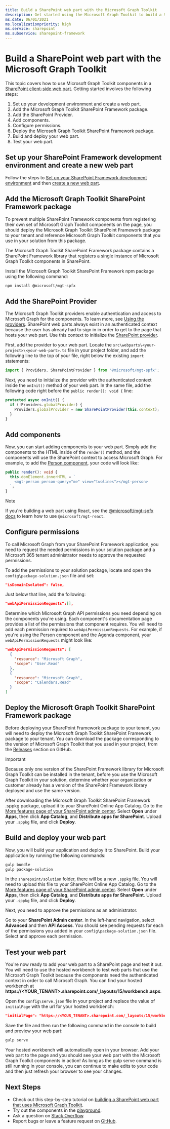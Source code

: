 ```yaml
---
title: Build a SharePoint web part with the Microsoft Graph Toolkit
description: Get started using the Microsoft Graph Toolkit to build a SharePoint web part.
ms.date: 06/01/2021
ms.localizationpriority: high
ms.service: sharepoint
ms.subservice: sharepoint-framework
---
```


# Build a SharePoint web part with the Microsoft Graph Toolkit

This topic covers how to use Microsoft Graph Toolkit components in a [SharePoint client-side web part](/sharepoint/dev/spfx/web-parts/overview-client-side-web-parts). Getting started involves the following steps:

1. Set up your development environment and create a web part.
1. Add the Microsoft Graph Toolkit SharePoint Framework package.
1. Add the SharePoint Provider.
1. Add components.
1. Configure permissions.
1. Deploy the Microsoft Graph Toolkit SharePoint Framework package.
1. Build and deploy your web part.
1. Test your web part.

## Set up your SharePoint Framework development environment and create a new web part

Follow the steps to [Set up your SharePoint Framework development environment](/sharepoint/dev/spfx/set-up-your-development-environment) and then [create a new web part](/sharepoint/dev/spfx/web-parts/get-started/build-a-hello-world-web-part).

## Add the Microsoft Graph Toolkit SharePoint Framework package

To prevent multiple SharePoint Framework components from registering their own set of Microsoft Graph Toolkit components on the page, you should deploy the Microsoft Graph Toolkit SharePoint Framework package to your tenant and reference Microsoft Graph Toolkit components that you use in your solution from this package.

The Microsoft Graph Toolkit SharePoint Framework package contains a SharePoint Framework library that registers a single instance of Microsoft Graph Toolkit components in SharePoint.

Install the Microsoft Graph Toolkit SharePoint Framework npm package using the following command:

```bash
npm install @microsoft/mgt-spfx
```

## Add the SharePoint Provider

The Microsoft Graph Toolkit providers enable authentication and access to Microsoft Graph for the components. To learn more, see [Using the providers](/graph/toolkit/providers/providers). SharePoint web parts always exist in an authenticated context because the user has already had to sign in in order to get to the page that hosts your web part. Use this context to initialize the [SharePoint provider](/graph/toolkit/providers/sharepoint).

First, add the provider to your web part. Locate the `src\webparts\<your-project>\<your-web-part>.ts` file in your project folder, and add the following line to the top of your file, right below the existing `import` statements:

```typescript
import { Providers, SharePointProvider } from '@microsoft/mgt-spfx';
```

Next, you need to initialize the provider with the authenticated context inside the `onInit()` method of your web part. In the same file, add the following code right before the `public render(): void {` line:

```typescript
protected async onInit() {
  if (!Providers.globalProvider) {
    Providers.globalProvider = new SharePointProvider(this.context);
  }
}
```

## Add components

Now, you can start adding components to your web part. Simply add the components to the HTML inside of the `render()` method, and the components will use the SharePoint context to access Microsoft Graph. For example, to add the [Person component](/graph/toolkit/components/person), your code will look like:

```typescript
public render(): void {
  this.domElement.innerHTML = `
    <mgt-person person-query="me" view="twolines"></mgt-person>
  `;
}
```

>[!NOTE]
> If you're building a web part using React, see the [@microsoft/mgt-spfx docs](/graph/toolkit/get-started/mgt-spfx#react#react) to learn how to use `@microsoft/mgt-react`.

## Configure permissions

To call Microsoft Graph from your SharePoint Framework application, you need to request the needed permissions in your solution package and a Microsoft 365 tenant administrator needs to approve the requested permissions.

To add the permissions to your solution package, locate and open the `config\package-solution.json` file and set:

```json
"isDomainIsolated": false,
```

Just below that line, add the following:

```json
"webApiPermissionRequests":[],
```

Determine which Microsoft Graph API permissions you need depending on the components you're using. Each component's documentation page provides a list of the permissions that component requires. You will need to add each permission required to `webApiPermissionRequests`. For example, if you're using the Person component and the Agenda component, your `webApiPermissionRequests` might look like:

```json
"webApiPermissionRequests": [
  {
    "resource": "Microsoft Graph",
    "scope": "User.Read"
  },
  {
    "resource": "Microsoft Graph",
    "scope": "Calendars.Read"
  }
]
```

## Deploy the Microsoft Graph Toolkit SharePoint Framework package

Before deploying your SharePoint Framework package to your tenant, you will need to deploy the Microsoft Graph Toolkit SharePoint Framework package to your tenant. You can download the package corresponding to the version of Microsoft Graph Toolkit that you used in your project, from the [Releases](https://github.com/microsoftgraph/microsoft-graph-toolkit/releases) section on GitHub.

>[!IMPORTANT]
>Because only one version of the SharePoint Framework library for Microsoft Graph Toolkit can be installed in the tenant, before you use the Microsoft Graph Toolkit in your solution, determine whether your organization or customer already has a version of the SharePoint Framework library deployed and use the same version.

After downloading the Microsoft Graph Toolkit SharePoint Framework .sppkg package, upload it to your SharePoint Online App Catalog. Go to the [More features page of your SharePoint admin center](https://admin.microsoft.com/sharepoint?page=classicfeatures&modern=true). Select **Open** under **Apps**, then click **App Catalog**, and **Distribute apps for SharePoint**. Upload your `.sppkg` file, and click **Deploy**.

## Build and deploy your web part

Now, you will build your application and deploy it to SharePoint. Build your application by running the following commands:

```bash
gulp bundle
gulp package-solution
```

In the `sharepoint/solution` folder, there will be a new `.sppkg` file. You will need to upload this file to your SharePoint Online App Catalog. Go to the [More features page of your SharePoint admin center](https://admin.microsoft.com/sharepoint?page=classicfeatures&modern=true). Select **Open** under **Apps**, then click **App Catalog**, and **Distribute apps for SharePoint**. Upload your `.sppkg` file, and click **Deploy**.

Next, you need to approve the permissions as an administrator.

Go to your **SharePoint Admin center**. In the left-hand navigation, select **Advanced** and then **API Access**. You should see pending requests for each of the permissions you added in your `config\package-solution.json` file. Select and approve each permission.

## Test your web part

You're now ready to add your web part to a SharePoint page and test it out. You will need to use the hosted workbench to test web parts that use the Microsoft Graph Toolkit because the components need the authenticated context in order to call Microsoft Graph. You can find your hosted workbench at **https://<YOUR_TENANT>.sharepoint.com/_layouts/15/workbench.aspx**.

Open the `config\serve.json` file in your project and replace the  value of `initialPage` with the url for your hosted workbench:

```json
"initialPage": "https://<YOUR_TENANT>.sharepoint.com/_layouts/15/workbench.aspx",
```

Save the file and then run the following command in the console to build and preview your web part:

```bash
gulp serve
```

Your hosted workbench will automatically open in your browser. Add your web part to the page and you should see your web part with the Microsoft Graph Toolkit components in action! As long as the gulp serve command is still running in your console, you can continue to make edits to your code and then just refresh your browser to see your changes.

## Next Steps

- Check out this step-by-step tutorial on [building a SharePoint web part that uses Microsoft Graph Toolkit](https://developer.microsoft.com/graph/blogs/a-lap-around-microsoft-graph-toolkit-day-9-microsoft-graph-toolkit-sharepoint-provider/).
- Try out the components in the [playground](https://mgt.dev).
- Ask a question on [Stack Overflow](https://aka.ms/mgt-question).
- Report bugs or leave a feature request on [GitHub](https://aka.ms/mgt).
